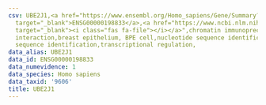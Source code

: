 ```yaml
---
csv: UBE2J1,<a href="https://www.ensembl.org/Homo_sapiens/Gene/Summary?db=core;g=ENSG00000198833"
  target="_blank">ENSG00000198833</a>,<a href="https://www.ncbi.nlm.nih.gov/pubmed/22863008"
  target="_blank"><i class="fas fa-file"></i></a>",chromatin immunoprecipitation assay,direct
  interaction,breast epithelium, BPE cell,nucleotide sequence identification,nucleotide
  sequence identification,transcriptional regulation,
data_alias: UBE2J1
data_id: ENSG00000198833
data_numevidence: 1
data_species: Homo sapiens
data_taxid: '9606'
title: UBE2J1
---
```

